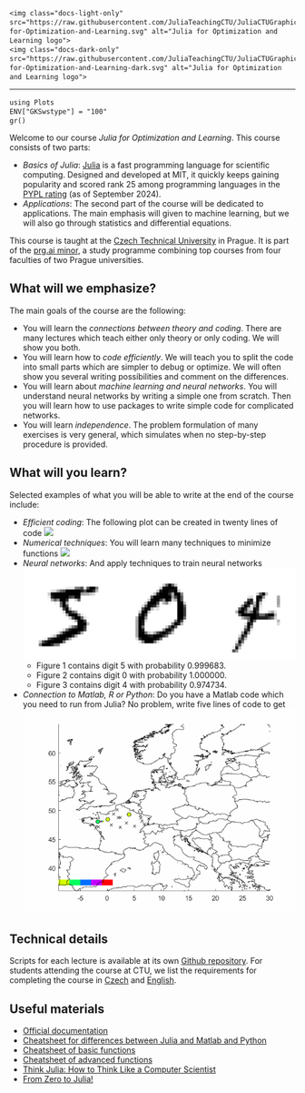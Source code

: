 ```@raw html
<img class="docs-light-only" src="https://raw.githubusercontent.com/JuliaTeachingCTU/JuliaCTUGraphics/main/logo/Julia-for-Optimization-and-Learning.svg" alt="Julia for Optimization and Learning logo">
<img class="docs-dark-only" src="https://raw.githubusercontent.com/JuliaTeachingCTU/JuliaCTUGraphics/main/logo/Julia-for-Optimization-and-Learning-dark.svg" alt="Julia for Optimization and Learning logo">
```
---

```@setup grsetup
using Plots
ENV["GKSwstype"] = "100"
gr()
```

Welcome to our course *Julia for Optimization and Learning*. This course consists of two parts:
- *Basics of Julia*: [Julia](https://julialang.org/) is a fast programming language for scientific computing. Designed and developed at MIT, it quickly keeps gaining popularity and scored rank 25 among programming languages in the [PYPL rating](https://pypl.github.io/PYPL.html) (as of September 2024).
- *Applications*: The second part of the course will be dedicated to applications. The main emphasis will given to machine learning, but we will also go through statistics and differential equations.

This course is taught at the [Czech Technical University](https://www.cvut.cz/en/) in Prague. It is part of the [prg.ai minor](https://prg.ai/minor/), a study programme combining top courses from four faculties of two Prague universities.


## What will we emphasize?

The main goals of the course are the following:
- You will learn the *connections between theory and coding*. There are many lectures which teach either only theory or only coding. We will show you both.
- You will learn how to *code efficiently*. We will teach you to split the code into small parts which are simpler to debug or optimize. We will often show you several writing possibilities and comment on the differences.
- You will learn about *machine learning and neural networks*. You will understand neural networks by writing a simple one from scratch. Then you will learn how to use packages to write simple code for complicated networks.
- You will learn *independence*. The problem formulation of many exercises is very general, which simulates when no step-by-step procedure is provided.


## What will you learn?

Selected examples of what you will be able to write at the end of the course include:
- *Efficient coding*: The following plot can be created in twenty lines of code
  ![](lecture_02/juliaset.gif)
- *Numerical techniques*: You will learn many techniques to minimize functions
  ![](lecture_08/anim1.gif)
- *Neural networks*: And apply techniques to train neural networks
  ![](lecture_11/nn_intro.svg)
  - Figure 1 contains digit 5 with probability 0.999683.
  - Figure 2 contains digit 0 with probability 1.000000.
  - Figure 3 contains digit 4 with probability 0.974734.
- *Connection to Matlab, R or Python*: Do you have a Matlab code which you need to run from Julia? No problem, write five lines of code to get
  ![](data/Video.gif)


## Technical details

Scripts for each lecture is available at its own [Github repository](https://github.com/JuliaTeachingCTU/Julia-for-Optimization-and-Learning-Scripts). For students attending the course at CTU, we list the requirements for completing the course in [Czech](https://cw.fel.cvut.cz/b231/courses/b0b36jul/start) and [English](https://cw.fel.cvut.cz/b231/courses/b0b36jul/en/start).


## Useful materials

- [Official documentation](https://docs.julialang.org/en/v1/)
- [Cheatsheet for differences between Julia and Matlab and Python](https://cheatsheets.quantecon.org/)
- [Cheatsheet of basic functions](https://cheatsheets.quantecon.org/julia-cheatsheet.html)
- [Cheatsheet of advanced functions](https://juliadocs.github.io/Julia-Cheat-Sheet/)
- [Think Julia: How to Think Like a Computer Scientist](https://benlauwens.github.io/ThinkJulia.jl/latest/book.html#chap01)
- [From Zero to Julia!](https://techytok.com/from-zero-to-julia/)
